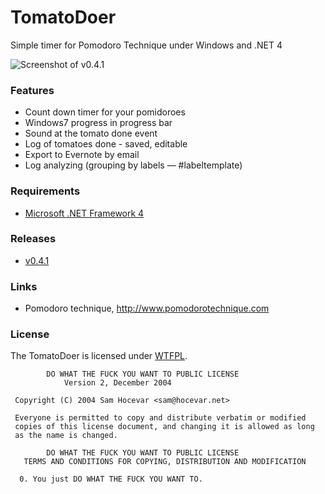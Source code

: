 # TomatoDoer

Simple timer for Pomodoro Technique under Windows and .NET 4 

![Screenshot of v0.4.1](https://raw.github.com/w1ld/TomatoDoer/master/misc/Screenshot.v0.4.1.png)

### Features

- Count down timer for your pomidoroes
- Windows7 progress in progress bar
- Sound at the tomato done event
- Log of tomatoes done - saved, editable
- Export to Evernote by email
- Log analyzing (grouping by labels — #labeltemplate)


### Requirements

- [Microsoft .NET Framework 4](http://www.microsoft.com/en-us/download/details.aspx?id=17718)

### Releases

- [v0.4.1  ](releases/tomatodoer.0.4.1.0.zip)

### Links 

- Pomodoro technique, http://www.pomodorotechnique.com

### License

The TomatoDoer is licensed under [WTFPL](http://www.wtfpl.net/). 

		    DO WHAT THE FUCK YOU WANT TO PUBLIC LICENSE
			    Version 2, December 2004

	 Copyright (C) 2004 Sam Hocevar <sam@hocevar.net>

	 Everyone is permitted to copy and distribute verbatim or modified
	 copies of this license document, and changing it is allowed as long
	 as the name is changed.

		    DO WHAT THE FUCK YOU WANT TO PUBLIC LICENSE
	   TERMS AND CONDITIONS FOR COPYING, DISTRIBUTION AND MODIFICATION

	  0. You just DO WHAT THE FUCK YOU WANT TO.


